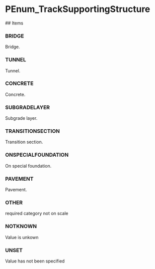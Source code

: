 # PEnum_TrackSupportingStructure

<!-- end of definition -->## Items

### BRIDGE
Bridge.

### TUNNEL
Tunnel.

### CONCRETE
Concrete.

### SUBGRADELAYER
Subgrade layer.

### TRANSITIONSECTION
Transition section.

### ONSPECIALFOUNDATION
On special foundation.

### PAVEMENT
Pavement.

### OTHER
required category not on scale

### NOTKNOWN
Value is unkown

### UNSET
Value has not been specified
